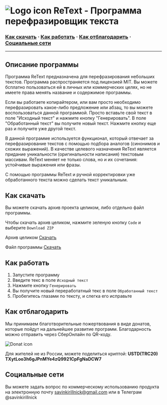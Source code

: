 # ![Logo icon](https://i.imgur.com/xFgIkcI.png) ReText - Программа перефразировщик текста

### [Как скачать](#%D0%BA%D0%B0%D0%BA-%D1%81%D0%BA%D0%B0%D1%87%D0%B0%D1%82%D1%8C) · [Как работать](#%D0%BA%D0%B0%D0%BA-%D1%80%D0%B0%D0%B1%D0%BE%D1%82%D0%B0%D1%82%D1%8C) · [Как отблагодарить](#%D0%BA%D0%B0%D0%BA-%D0%BE%D1%82%D0%B1%D0%BB%D0%B0%D0%B3%D0%BE%D0%B4%D0%B0%D1%80%D0%B8%D1%82%D1%8C) · [Социальные сети](#%D1%81%D0%BE%D1%86%D0%B8%D0%B0%D0%BB%D1%8C%D0%BD%D1%8B%D0%B5-%D1%81%D0%B5%D1%82%D0%B8)

---

## Описание программы

Программа ReText предназначена для перефразирования небольших текстов. Программа распространяется под лицензией MIT. Вы можете бсплатно пользоваться ей в личных или коммерческих целях, но не имеете права менять название и содержимое программы.

Если вы работаете копирайтером, или вам просто необходимо перефразировать какое-либо предложение или абзац, то вы можете воспользоваться данной программой. Просто вставьте свой текст в поле "Исходный текст" и нажмите кнопку "Генерировать". В поле "Обработанный текст" вы получите новый текст. Нажмите кнопку еще раз и получите уже другой текст.

В данной программе используется функционал, который отвечает за перефразирование текстов с помощью подбора аналогов (синонимов и схожих выражений). В качестве целевого назначения ReText является придание уникальности (оригинальности написания) текстовым массивам. ReText меняет не только слова, но и их сочетания: устойчивые выражения или фразы.

С помощью программы ReText и ручной корректировки уже обработанного текста можно сделать текст уникальным.

## Как скачать

Вы можете скачать архив проекта целиком, либо отдельно файл программы.

Чтобы скачать архив целиком, нажмите зеленую кнопку `Code` и выберите `Download ZIP`

Архив целиком [Скачать](https://github.com/savinkirillnick/ReText/archive/refs/heads/main.zip)

Файл программы [Скачать](https://github.com/savinkirillnick/ReText/raw/main/dist/retext.exe)

## Как работать

1. Запустите программу
2. Введите текс в поле `Исходный текст`
3. Нажмите кнопку `Генерировать`
4. Вы получите новый переработатный текс в поле `Обработанный текст`
5. Пробегитесь глазами по тексту, и слегка его исправьте

## Как отблагодарить

Мы принимаем благотворительные пожертвования в виде донатов, которые пойдут на дальнейшее развитие программ. Благодарность можно отправить через СберОнлайн по QR-коду.

![Donat icon](https://i.imgur.com/oj8nf8m.png)

Для жителей не из России, можете поделиться криптой: **USTD(TRC20) TXytLoo3h6gJPnMYe4zQ9921CpFgNaDCW7**

## Социальные сети

Вы можете задать вопрос по коммерческому использованию продукта на электронную почту savinkirillnick@gmail.com или в Телеграм @savinkirillnick
